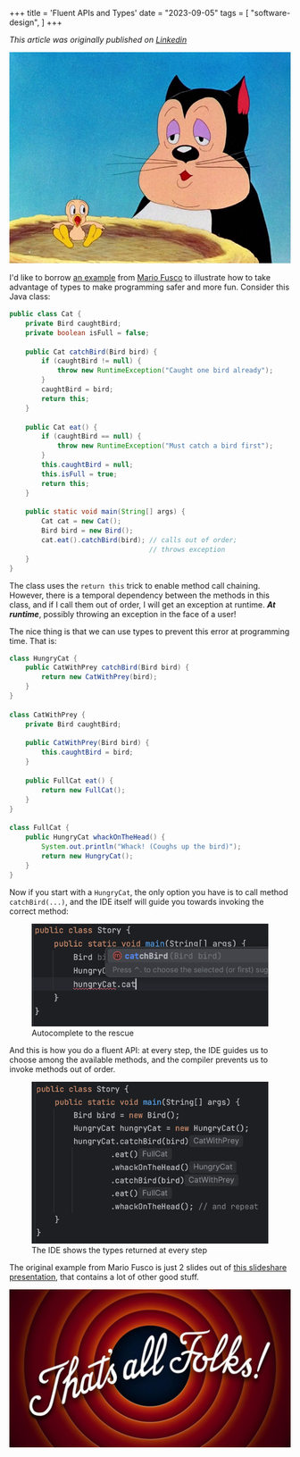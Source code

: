 +++
title = 'Fluent APIs and Types'
date = "2023-09-05"
tags = [
    "software-design",
]
+++

*This article was originally published on [Linkedin](https://www.linkedin.com/pulse/fluent-apis-types-matteo-vaccari/ "Fluent APIs and Types")*

![A frame from the earliest cartoon featuring Tweety and an hungry cat](tweety.jpeg)

I'd like to borrow  [an example](https://www.slideshare.net/mariofusco/from-object-oriented-to-functional-domain-modeling)  from  [Mario Fusco](https://www.linkedin.com/in/mario-fusco-3467213/)  to illustrate how to take advantage of types to make programming safer and more fun. Consider this Java class:

```java
public class Cat {
    private Bird caughtBird;
    private boolean isFull = false;

    public Cat catchBird(Bird bird) {
        if (caughtBird != null) {
            throw new RuntimeException("Caught one bird already");
        }
        caughtBird = bird;
        return this;
    }

    public Cat eat() {
        if (caughtBird == null) {
            throw new RuntimeException("Must catch a bird first");
        }
        this.caughtBird = null;
        this.isFull = true;
        return this;
    }

    public static void main(String[] args) {
        Cat cat = new Cat();
        Bird bird = new Bird();
        cat.eat().catchBird(bird); // calls out of order; 
                                   // throws exception
    }
}
```

The class uses the `return this` trick to enable method call chaining. However, there is a temporal dependency between the methods in this class, and if I&nbsp;call them out of order, I&nbsp;will get an exception at runtime.  ***At runtime***, possibly throwing an exception in the face of a user!

The nice thing is that we can use  types  to prevent this error  at programming time. That&nbsp;is:

```java
class HungryCat {
    public CatWithPrey catchBird(Bird bird) {
        return new CatWithPrey(bird);
    }
}

class CatWithPrey {
    private Bird caughtBird;

    public CatWithPrey(Bird bird) {
        this.caughtBird = bird;
    }

    public FullCat eat() {
        return new FullCat();
    }
}

class FullCat {
    public HungryCat whackOnTheHead() {
        System.out.println("Whack! (Coughs up the bird)");
        return new HungryCat();
    }
}
```

Now if you start with a `HungryCat`, the only option you have is to call method `catchBird(...)`, and the IDE itself will guide you towards invoking the correct method:

<figure>
  <img src="autocomplete.png" alt="Screenshot of the IDE showing how the autocomplete guides you to invoke the only method available">
  <figcaption>Autocomplete to the rescue</figcaption>
</figure>

And this is how you do a fluent API: at every step, the IDE guides us to choose among the available methods, and the compiler prevents us to invoke methods out of order.

<figure>
  <img src="ide.png" alt="IDE screenshot showing example usage of the fluent code">
  <figcaption>The IDE shows the types returned at every step</figcaption>
</figure>

The original example from Mario Fusco is just 2 slides out of  [this slideshare presentation](https://www.slideshare.net/mariofusco/from-object-oriented-to-functional-domain-modeling), that contains a lot of other good stuff.

![That's all folks!](all-folks.png)
